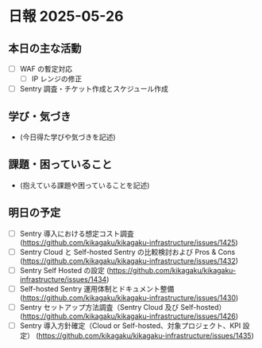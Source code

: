 # 日報 2025-05-26

## 本日の主な活動

- [ ] WAF の暫定対応
  - [ ] IP レンジの修正
- [ ] Sentry 調査・チケット作成とスケジュール作成

## 学び・気づき

- (今日得た学びや気づきを記述)

## 課題・困っていること

- (抱えている課題や困っていることを記述)

## 明日の予定

- [ ] Sentry 導入における想定コスト調査 (https://github.com/kikagaku/kikagaku-infrastructure/issues/1425)
- [ ] Sentry Cloud と Self-hosted Sentry の比較検討および Pros & Cons (https://github.com/kikagaku/kikagaku-infrastructure/issues/1432)
- [ ] Sentry Self Hosted の設定 (https://github.com/kikagaku/kikagaku-infrastructure/issues/1434)
- [ ] Self-hosted Sentry 運用体制とドキュメント整備 (https://github.com/kikagaku/kikagaku-infrastructure/issues/1430)
- [ ] Sentry セットアップ方法調査（Sentry Cloud 及び Self-hosted） (https://github.com/kikagaku/kikagaku-infrastructure/issues/1426)
- [ ] Sentry 導入方針確定（Cloud or Self-hosted、対象プロジェクト、KPI 設定） (https://github.com/kikagaku/kikagaku-infrastructure/issues/1435)
